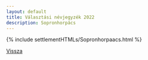 ```yaml
---
layout: default
title: Választási névjegyzék 2022
description: Sopronhorpács
---
```


{% include settlementHTMLs/Sopronhorpaacs.html %}

[Vissza](./)
